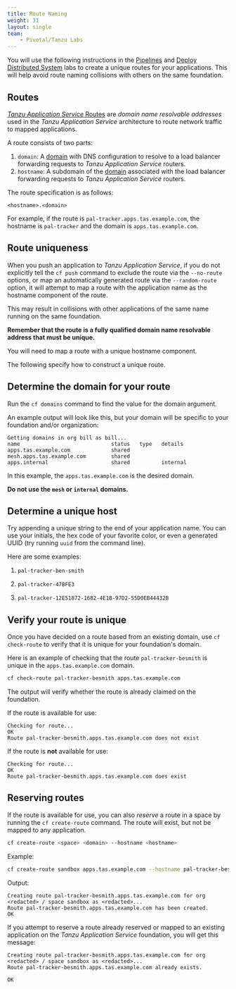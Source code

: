 ```yaml
---
title: Route Naming
weight: 31
layout: single
team:
    - Pivotal/Tanzu Labs
---
```


You will use the following instructions in the
[Pipelines](../pipelines/)
and
[Deploy Distributed System](../deploy-distributed-system/)
labs to create a unique routes
for your applications.
This will help avoid route naming collisions with others on the
same foundation.

## Routes

[_Tanzu Application Service_ Routes](https://docs.cloudfoundry.org/devguide/deploy-apps/routes-domains.html#routes)
are _domain name resolvable addresses_ used in the
_Tanzu Application Service_ architecture to route network traffic to
mapped applications.

A route consists of two parts:

1.  `domain`:
    A
    [domain](https://docs.cloudfoundry.org/devguide/deploy-apps/routes-domains.html#domains)
    with DNS configuration to resolve to a load balancer
    forwarding requests to _Tanzu Application Service_ routers.
1.  `hostname`:
    A subdomain of the [domain](https://docs.cloudfoundry.org/devguide/deploy-apps/routes-domains.html#domains) associated with the load
    balancer forwarding requests to _Tanzu Application Service_ routers.

The route specification is as follows:

`<hostname>.<domain>`

For example, if the route is `pal-tracker.apps.tas.example.com`,
the hostname is `pal-tracker` and the domain is
`apps.tas.example.com`.

## Route uniqueness

When you push an application to _Tanzu Application Service_,
if you do not explicitly tell the `cf push` command to exclude the route
via the `--no-route` options,
or map an automatically generated route via the `--random-route` option,
it will attempt to map a route with the application name as the
hostname component of the route.

This may result in collisions with other applications of the same name
running on the same foundation.

**Remember that the route is a fully qualified domain name resolvable**
**address that must be unique.**

You will need to map a route with a unique hostname component.

The following specify how to construct a unique route.

## Determine the domain for your route

Run the `cf domains` command to find the value for the domain argument.

An example output will look like this,
but your domain will be specific to your foundation and/or organization:

```no-highlight
Getting domains in org bill as bill...
name                             status   type   details
apps.tas.example.com             shared
mesh.apps.tas.example.com        shared
apps.internal                    shared          internal
```

In this example,
the `apps.tas.example.com` is the desired domain.

**Do not use the `mesh` or `internal` domains.**

## Determine a unique host

Try appending a unique string to the end of your application name.
You can use your initials,
the hex code of your favorite color,
or even a generated UUID
(try running `uuid` from the command line).

Here are some examples:

1.  `pal-tracker-ben-smith`

1.  `pal-tracker-47BFE3`

1.  `pal-tracker-12E51872-1682-4E1B-97D2-55D0EB44432B`

## Verify your route is unique

Once you have decided on a route based from an existing domain,
use `cf check-route` to verify that it is unique for your foundation's
domain.

Here is an example of checking that the route
`pal-tracker-besmith` is unique in the `apps.tas.example.com`
domain.

```bash
cf check-route pal-tracker-besmith apps.tas.example.com
```

The output will verify whether the route is already claimed on the
foundation.

If the route is available for use:

```no-highlight
Checking for route...
OK
Route pal-tracker-besmith.apps.tas.example.com does not exist
```

If the route is **not** available for use:

```no-highlight
Checking for route...
OK
Route pal-tracker-besmith.apps.tas.example.com does exist
```

## Reserving routes

If the route is available for use,
you can also _reserve_ a route in a space by running the
`cf create-route` command.
The route will exist,
but not be mapped to any application.

```bash
cf create-route <space> <domain> --hostname <hostname>
```

Example:

```bash
cf create-route sandbox apps.tas.example.com --hostname pal-tracker-besmith
```

Output:

```no-highlight
Creating route pal-tracker-besmith.apps.tas.example.com for org <redacted> / space sandbox as <redacted>...
Route pal-tracker-besmith.apps.tas.example.com has been created.
OK
```

If you attempt to reserve a route already reserved or mapped to an
existing application on the _Tanzu Application Service_ foundation,
you will get this message:

```no-highlight
Creating route pal-tracker-besmith.apps.tas.example.com for org <redacted> / space sandbox as <redacted>...
Route pal-tracker-besmith.apps.tas.example.com already exists.

OK
```
